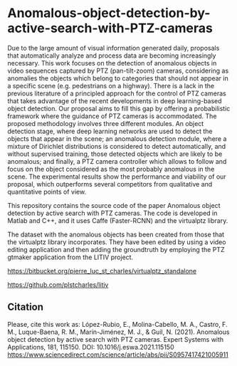 # Anomalous-object-detection-by-active-search-with-PTZ-cameras

Due to the large amount of visual information generated daily, proposals that automatically analyze and process data are becoming increasingly necessary. This work focuses on the detection of anomalous objects in video sequences captured by PTZ (pan-tilt-zoom) cameras, considering as anomalies the objects which belong to categories that should not appear in a specific scene (e.g. pedestrians on a highway). There is a lack in the previous literature of a principled approach for the control of PTZ cameras that takes advantage of the recent developments in deep learning-based object detection. Our proposal aims to fill this gap by offering a probabilistic framework where the guidance of PTZ cameras is accommodated. The proposed methodology involves three different modules. An object detection stage, where deep learning networks are used to detect the objects that appear in the scene; an anomalous detection module, where a mixture of Dirichlet distributions is considered to detect automatically, and without supervised training, those detected objects which are likely to be anomalous; and finally, a PTZ camera controller which allows to follow and focus on the object considered as the most probably anomalous in the scene. The experimental results show the performance and viability of our proposal, which outperforms several competitors from qualitative and quantitative points of view. 

This repository contains the source code of the paper Anomalous object detection by active search with PTZ cameras. The code is developed in Matlab and C++, and it uses Caffe (Faster-RCNN) and the virtualptz library.

The dataset with the anomalous objects has been created from those that the virtualptz library incorporates. They have been edited by using a video editing application and then adding the groundtruth by employing the PTZ gtmaker application from the LITIV project.

https://bitbucket.org/pierre_luc_st_charles/virtualptz_standalone

https://github.com/plstcharles/litiv

## Citation

Please, cite this work as:
López-Rubio, E., Molina-Cabello, M. A., Castro, F. M., Luque-Baena, R. M., Marín-Jiménez, M. J., & Guil, N. (2021). Anomalous object detection by active search with PTZ cameras. Expert Systems with Applications, 181, 115150. 
DOI: 10.1016/j.eswa.2021.115150
https://www.sciencedirect.com/science/article/abs/pii/S0957417421005911
